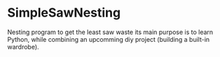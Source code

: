 # SimpleSawNesting
Nesting program to get the least saw waste
its main purpose is to learn Python, while combining an upcomming diy project (building a built-in wardrobe).
